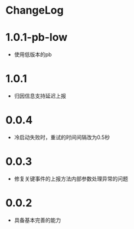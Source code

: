 # ChangeLog 

# 1.0.1-pb-low

- 使用低版本的pb

# 1.0.1

- 归因信息支持延迟上报

# 0.0.4

- 冷启动失败时，重试的时间间隔改为0.5秒

# 0.0.3

- 修复关键事件的上报方法内部参数处理异常的问题

# 0.0.2

- 具备基本完善的能力






